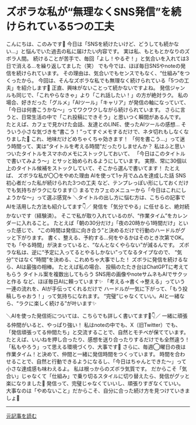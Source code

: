 # ズボラな私が“無理なくSNS発信”を続けられている5つの工夫

こんにちは、このみです🌷
今日は「SNSを続けたいけど、どうしても続かない…」と悩んでいた過去の私に届けたい内容です。
実は私、もともとかなりのズボラ人間。
続けることが苦手で、毎回「よし！やるぞ！」と気合いを入れては3日で消える…を繰り返してました（笑）
でも今では、ほぼ毎日SNSやnoteの発信を続けられています。
その理由は、気合いでもセンスでもなく、“仕組み”をつくったから。
今回は、そんなズボラな私でも無理なく続けられている「5つの工夫」を紹介します🫶
正直、興味がないことって続かないですよね。
発信ジャンルも同じで、「これやらなきゃ」より「これ話したい！」の方が絶対ラク。
私の場合、好きだった「グルメ」「AIツール」「キャリア」が発信の軸になっていて、
「今日は何書こうかな〜」ってワクワクしながら続けられています。
さらに言うと、日常生活の中で「これ投稿にできそう」と思いつく瞬間があるんです。
たとえば、カフェで見かけた会話、友達とのLINE、使ったAIツールの感想…
そういう小さな気づきを“書こう！”ってすぐメモするだけで、ネタ切れもしなくなりました📱
これ、地味だけどめちゃくちゃ効きます！
「何を書こう…」って迷う時間って、実は“タイトルを考える時間”だったりしませんか？
私はふと思いついたタイトルをスマホのメモにストックしておいて、
「今日はこのタイトルで書いてみよう〜」とサッと始められるようにしています。
実際、常に30個以上のタイトル候補をストックしていて、そこから選んで書いてます！
たとえば、
ズボラな私が〇〇をやめた理由
AIを使って1ヶ月で△△を達成した話
SNS初心者だった私が続けられた3つの工夫
など、テンプレっぽい形にしておくだけでも気持ちがラクになります◎
まるでカフェのメニューから「今日はこれにしようかな〜」って選ぶ感覚☕️
＼タイトルの出し方に悩む方は、こちらの記事でAIを活用した方法も紹介してます👇／
発信を「気分でやる」に任せると、絶対続かないです（経験済）。
そこで私が取り入れているのが、“作業タイム”をカレンダーに入れること。
たとえば「朝の30分だけ」「夜の20時から1時間だけ」といった感じで、
“この時間は発信に向き合う”と決めるだけで行動のハードルがグッと下がります。
書く、整える、予約する…何をやるかはそのとき次第でOK。
でも「やる時間」が決まっていると、“なんとなくやらない”が減るんです。
ズボラな私は、逆に“予定に入ってるとやるしかない”ってなるタイプなので、
“気分”ではなく“時間”を決める、これめちゃ大事でした！
ズボラに発信を続けるなら、AIは最強の相棒。
たとえば私の場合、
投稿のたたき台はChatGPTに考えてもらう
タイトル案を複数出してもらう
SNS用の画像やnoteサムネもAIでサクッと作る
など、ほぼ毎日AIに頼っています✨
「考える→書く→整える」っていう一連の流れを、AIが手伝ってくれるだけで
ハードルが一気に下がって、「もう投稿しちゃおう！」って気持ちになれます。
“完璧”じゃなくていい。AIと一緒なら、“ラクに楽しく続ける”が叶います✨

＼AIを使った発信術については、こちらでも詳しく書いてます🧠👇／
一緒に頑張る仲間がいると、やっぱり強い！
私はnoteの中でも、X（旧Twitter）でも、
「発信頑張ってる仲間たち」と交流することで、自然とモチベが保てています。
たとえば、いいねを押し合ったり、感想を送り合ったりするだけでも全然違う！
「私もやろう」って思える環境づくり、大事です🌱
さらに、毎週◯曜日の夜は作業タイム！と決めて、仲間と一緒に発信時間をつくっています。
時間を合わせることで、自然と行動できるようになるし、「今日はちゃんとできた〜」って小さな達成感も味わえるよ。
私は根っからのズボラ気質です。
だからこそ「気合い」じゃなくて「仕組み」で乗り切るスタイルに切り替えたら、発信がグッと楽になりました🌸
発信って、完璧じゃなくていいし、頑張りすぎなくていい。
大事なのは「やめないこと」だからこそ、自分に合った続け方を見つけていきましょ🫶


---

[元記事を読む](https://note.com/konomi_aisensei/n/ne6b023d10c95)